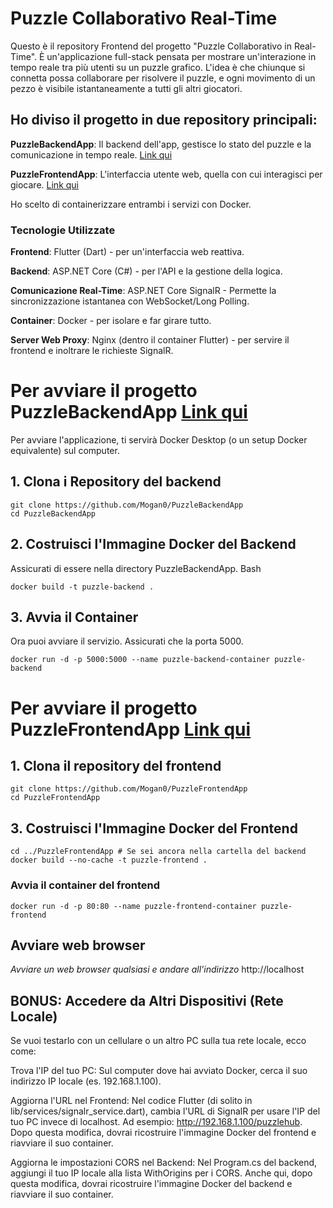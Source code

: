 # Puzzle Collaborativo Real-Time

Questo è il repository Frontend del progetto "Puzzle Collaborativo in Real-Time". È un'applicazione full-stack pensata per mostrare un'interazione in tempo reale tra più utenti su un puzzle grafico.
L'idea è che chiunque si connetta possa collaborare per risolvere il puzzle, e ogni movimento di un pezzo è visibile istantaneamente a tutti gli altri giocatori.

## Ho diviso il progetto in due repository principali:

**PuzzleBackendApp**: Il backend dell'app, gestisce lo stato del puzzle e la comunicazione in tempo reale. [Link qui](https://github.com/Mogan0/PuzzleBackendApp)

**PuzzleFrontendApp**: L'interfaccia utente web, quella con cui interagisci per giocare. [Link qui](https://github.com/Mogan0/PuzzleFrontendApp/)

Ho scelto di containerizzare entrambi i servizi con Docker.

### Tecnologie Utilizzate

**Frontend**: Flutter (Dart) - per un'interfaccia web reattiva.

**Backend**: ASP.NET Core (C#) - per l'API e la gestione della logica.

**Comunicazione Real-Time**: ASP.NET Core SignalR - Permette la sincronizzazione istantanea con WebSocket/Long Polling.

**Container**: Docker - per isolare e far girare tutto.

**Server Web Proxy**: Nginx (dentro il container Flutter) - per servire il frontend e inoltrare le richieste SignalR.

# Per avviare il progetto PuzzleBackendApp [Link qui](https://github.com/Mogan0/PuzzleBackendApp)

Per avviare l'applicazione, ti servirà Docker Desktop (o un setup Docker equivalente) sul computer.

## 1. Clona i Repository del backend

    git clone https://github.com/Mogan0/PuzzleBackendApp
    cd PuzzleBackendApp

## 2. Costruisci l'Immagine Docker del Backend

Assicurati di essere nella directory PuzzleBackendApp.
Bash

    docker build -t puzzle-backend .

## 3. Avvia il Container

Ora puoi avviare il servizio. Assicurati che la porta 5000.

    docker run -d -p 5000:5000 --name puzzle-backend-container puzzle-backend


# Per avviare il progetto PuzzleFrontendApp [Link qui](https://github.com/Mogan0/PuzzleFrontendApp/)

## 1. Clona il repository del frontend
    git clone https://github.com/Mogan0/PuzzleFrontendApp
    cd PuzzleFrontendApp

## 3. Costruisci l'Immagine Docker del Frontend

    cd ../PuzzleFrontendApp # Se sei ancora nella cartella del backend
    docker build --no-cache -t puzzle-frontend .

### Avvia il container del frontend
    docker run -d -p 80:80 --name puzzle-frontend-container puzzle-frontend

## Avviare web browser

*Avviare un web browser qualsiasi e andare all'indirizzo* http://localhost 




## BONUS: Accedere da Altri Dispositivi (Rete Locale)

Se vuoi testarlo con un cellulare o un altro PC sulla tua rete locale, ecco come:

Trova l'IP del tuo PC: Sul computer dove hai avviato Docker, cerca il suo indirizzo IP locale (es. 192.168.1.100).

Aggiorna l'URL nel Frontend: Nel codice Flutter (di solito in lib/services/signalr_service.dart), cambia l'URL di SignalR per usare l'IP del tuo PC invece di localhost. Ad esempio: http://192.168.1.100/puzzlehub.
Dopo questa modifica, dovrai ricostruire l'immagine Docker del frontend e riavviare il suo container.

Aggiorna le impostazioni CORS nel Backend: Nel Program.cs del backend, aggiungi il tuo IP locale alla lista WithOrigins per i CORS.
Anche qui, dopo questa modifica, dovrai ricostruire l'immagine Docker del backend e riavviare il suo container.
